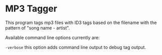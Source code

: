 # MP3 Tagger

This program tags mp3 files with ID3 tags based on the filename with the pattern of "song name - artist". 

Available command line options currently are:

`-verbose` this option adds command line output to debug tag output.